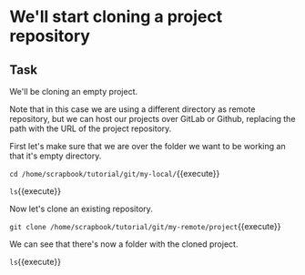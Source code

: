 # We'll start cloning a project repository

## Task

We'll be cloning an empty project.  

Note that in this case we are using a different directory as remote repository, but we can host our projects over GitLab or Github, replacing the path with the URL of the project repository.  

First let's make sure that we are over the folder we want to be working an that it's empty directory.  

`cd /home/scrapbook/tutorial/git/my-local/`{{execute}}  

`ls`{{execute}}  

Now let's clone an existing repository.  

`git clone /home/scrapbook/tutorial/git/my-remote/project`{{execute}}  

We can see that there's now a folder with the cloned project.  

`ls`{{execute}}  
